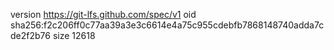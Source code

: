 version https://git-lfs.github.com/spec/v1
oid sha256:f2c206ff0c77aa39a3e3c6614e4a75c955cdebfb7868148740adda7cde2f2b76
size 12618
